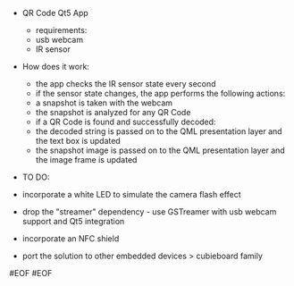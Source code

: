 - QR Code Qt5 App
	- requirements:
	- usb webcam
	- IR sensor

- How does it work:
	- the app checks the IR sensor state every second
	- if the sensor state changes, the app performs the following actions:
	- a snapshot is taken with the webcam
	- the snapshot is analyzed for any QR Code
	- if a QR Code is found and successfully decoded:
	- the decoded string is passed on to the QML presentation layer and the text box is updated
	- the snapshot image is passed on to the QML presentation layer and the image frame is updated

- TO DO:

- incorporate a white LED to simulate the camera flash effect
- drop the "streamer" dependency - use GSTreamer with usb webcam support and Qt5 integration
- incorporate an NFC shield
- port the solution to other embedded devices > cubieboard family


#EOF #EOF
